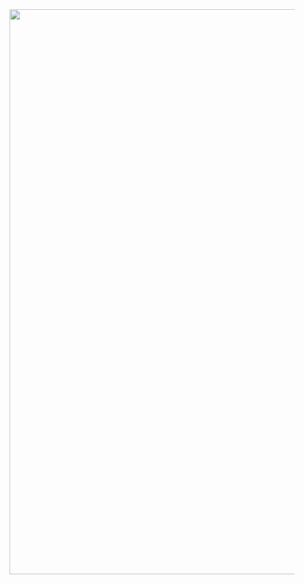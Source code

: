   <div align="center">
  <img src="https://upload.wikimedia.org/wikipedia/commons/8/84/Zichy%2CMihaly_-_Lucifer_az_urral_szemben_%28Madach%29.jpg" height="1000"/></div>
